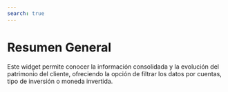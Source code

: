 ```yaml
---
search: true
---
```


# Resumen General

Este widget permite conocer la información consolidada y la evolución del patrimonio del cliente, ofreciendo la opción de filtrar los datos por cuentas, tipo de inversión o moneda invertida.

<iframe id="widgetFrame" src="https://widgets-es.modyo.com/inversiones/resumen-general" width="100%"  frameBorder="0"  style="visibility:hidden;overflow:auto;margin-top:20px;"/>

| Funcionalidad | Descripción |
|-----|-----|
| Patrimonio Consolidado | Muestra la información consolidada del patrimonio total del cliente al cierre del día anterior. Entrega un resumen del patrimonio invertido por el cliente, visualizado cuentas, productos y la moneda en al que se realiza la operación. |
| Evolución Mensual | Presenta el patrimonio inicial y final del mes seleccionado, junto a los movimientos del mes (aportes, rescates, cambios patrimoniales). |
| Evolución Anual | Muestra una comparación entre la evolución del patrimonio en el año actual a la fecha (YTD) y la evolución de la inversión durante el año anterior (desde el inicio a final del año). |

<script>

  export default {
    mounted() {

      function setIframeHeightCO(id, ht) {
          var ifrm = document.getElementById(id);
          if(ifrm) {
            ifrm.style.visibility = 'hidden';
            // some IE versions need a bit added or scrollbar appears
            ifrm.style.height = ht + 4 + "px";
            ifrm.style.visibility = 'visible';
          }
      }


      // iframed document sends its height using postMessage
      function handleDocHeightMsg(e) {
          // check origin
          if ( e.origin === 'https://widgets-es.modyo.com' ) {
              // parse data
              var data = JSON.parse( e.data );

              console.log('data:', data)
              // check data object
              if ( data['docHeight'] ) {
                  setIframeHeightCO( 'widgetFrame', data['docHeight'] );
              } else {
                  setIframeHeightCO( 'widgetFrame', 700 );
              }
          }
      }

      // assign message handler
      if ( window.addEventListener ) {
          window.addEventListener('message', handleDocHeightMsg, false);
      }
    }
  }

</script>
